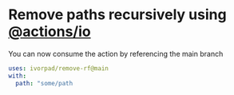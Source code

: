 # Remove paths recursively using [@actions/io](https://github.com/actions/toolkit/tree/master/packages/io)

You can now consume the action by referencing the main branch

```yaml
uses: ivorpad/remove-rf@main
with:
  path: "some/path
```